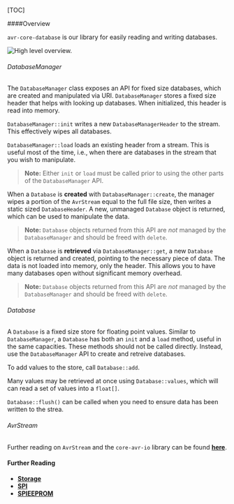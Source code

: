 [TOC]

####Overview

`avr-core-database` is our library for easily reading and writing databases.

![High level overview.](https://www.lucidchart.com/publicSegments/view/8fd76fcb-2ed5-469e-9c44-70b3132bcc5e/image.png)

###### DatabaseManager

The `DatabaseManager` class exposes an API for fixed size databases, which are created and manipulated via URI. `DatabaseManager` stores a fixed size header that helps with looking up databases. When initialized, this header is read into memory.

`DatabaseManager::init` writes a new `DatabaseManagerHeader` to the stream. This effectively wipes all databases.

`DatabaseManager::load` loads an existing header from a stream. This is useful most of the time, i.e., when there are databases in the stream that you wish to manipulate.

>**Note:** Either `init` or `load` must be called prior to using the other parts of the `DatabaseManager` API.

When a `Database` is **created** with `DatabaseManager::create`, the manager wipes a portion of the `AvrStream` equal to the full file size, then writes a static sized `DatabaseHeader`. A new, unmanaged `Database` object is returned, which can be used to manipulate the data. 

>**Note:** `Database` objects returned from this API are _not_ managed by the `DatabaseManager` and should be freed with `delete`.

When a `Database` is **retrieved** via `DatabaseManager::get`, a new `Database` object is returned and created, pointing to the necessary piece of data. The data is not loaded into memory, only the header. This allows you to have many databases open without significant memory overhead.

>**Note:** `Database` objects returned from this API are _not_ managed by the `DatabaseManager` and should be freed with `delete`.

###### Database

A `Database` is a fixed size store for floating point values. Similar to `DatabaseManager`, a `Database` has both an `init` and a `load` method, useful in the same capacities. These methods should not be called directly. Instead, use the `DatabaseManager` API to create and retreive databases.

To add values to the store, call `Database::add`.

Many values may be retrieved at once using `Database::values`, which will can read a set of values into a `float[]`.

`Database::flush()` can be called when you need to ensure data has been written to the strea.

###### AvrStream

Further reading on `AvrStream` and the `core-avr-io` library can be found **[here](core-avr-io.md)**.

#### Further Reading

* **[Storage](core-avr-database.storage.md)**
* **[SPI](https://www.arduino.cc/en/reference/SPI)**
* **[SPIEEPROM](https://www.arduino.cc/en/Tutorial/SPIEEPROM)**